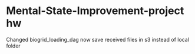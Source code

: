 # Mental-State-Improvement-project hw
Changed biogrid_loading_dag now save received files in s3 instead of local folder
